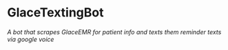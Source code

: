 # GlaceTextingBot

###### A bot that scrapes GlaceEMR for patient info and texts them reminder texts via google voice
